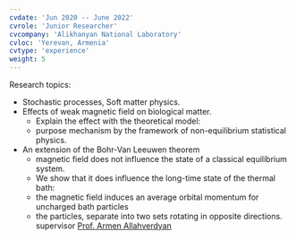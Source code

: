 ```yaml
---
cvdate: 'Jun 2020 -- June 2022'
cvrole: 'Junior Researcher'
cvcompany: 'Alikhanyan National Laboratory'
cvloc: 'Yerevan, Armenia'
cvtype: 'experience'
weight: 5
---
```



Research topics:
  * Stochastic processes, Soft matter physics. 
  * Effects of weak magnetic field on biological matter.
	* Explain the effect with the theoretical model:
	* purpose mechanism by the framework of non-equilibrium statistical physics.
  * An extension of the Bohr-Van Leeuwen theorem
	* magnetic field does not influence the state of a classical equilibrium system.
    * We show that it does influence the long-time state of the thermal bath:
    * the magnetic field induces an average orbital momentum for uncharged bath particles
    * the particles, separate into two sets rotating in opposite directions.
supervisor [Prof. Armen Allahverdyan](https://sites.google.com/site/armenallahverdyan/)

	